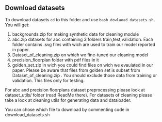 ## Download datasets


To download datasets `cd` to this folder and use ```bash dowlaoad_datasets.sh```.\
You will get:
1) backgrounds.zip for making synthetic data for cleaning module  
2) abc.zip datasets for abc containing 3 folders train,test,validation. Each folder 
 contains .svg files with wich are used to train our model reported in paper.
3) Dataset_of_cleaning.zip  on which we fine-tuned our cleaning model
4) precision_floorplan folder with pdf files in it
5) golden_set.zip in wich you could find files on wich we evaulated in our paper.
Please be aware that files from golden set is subset from  Dataset_of_cleaning.zip . 
You should exclude those data from training or validation. This files only for testing. 

For abc and precision floorplans dataset preprocessing please look at dataset_utils/ folder (read ReadMe there). 
For datasets of cleaning please take a look at cleaning utils for generating data and dataloader.

You can chose which file to download by commenting code in download_datasets.sh
